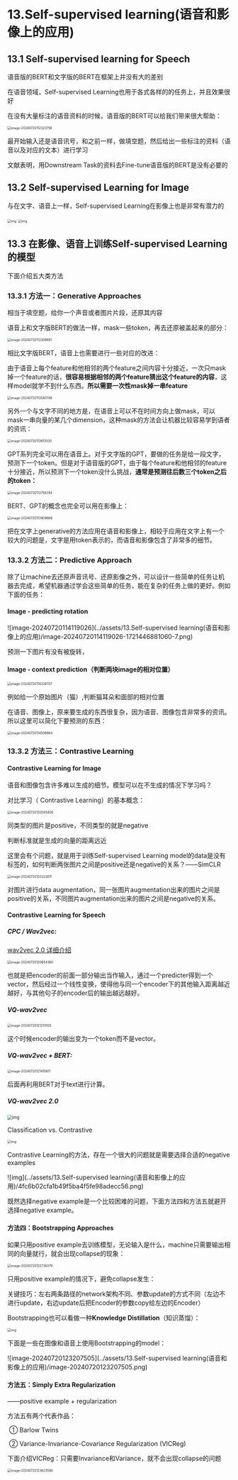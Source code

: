 # 13.Self-supervised learning(语音和影像上的应用)



## 13.1 Self-supervised learning for Speech

语音版的BERT和文字版的BERT在框架上并没有大的差别

在语音领域，Self-supervised Learning也用于各式各样的的任务上，并且效果很好

在没有大量标注的语音资料的时候，语音版的BERT可以给我们带来很大帮助：

<img src="../assets/13.Self-supervised learning(语音和影像上的应用)/image-20240720112323758.png" alt="image-20240720112323758" style="zoom:50%;" />

最开始输入还是语音讯号，和之前一样，做填空题，然后给出一些标注的资料（语音以及对应的文本）进行学习

文献表明，用Downstream Task的资料去Fine-tune语音版的BERT是没有必要的

## 13.2 Self-supervised Learning for Image

与在文字、语音上一样，Self-supervised Learning在影像上也是非常有潜力的

<img src="../assets/13.Self-supervised learning(语音和影像上的应用)/52db986f47f24280a7651dd3ad954fab.png" alt="img" style="zoom:50%;" />

<img src="../assets/13.Self-supervised learning(语音和影像上的应用)/b83c39af10f54f47b87fbf6d3efe8c0d.png" alt="img" style="zoom:50%;" />

## 13.3 在影像、语音上训练Self-supervised Learning的模型

下面介绍五大类方法

### 13.3.1 方法一：Generative Approaches

相当于填空题，给你一个声音或者图片片段，还原其内容

语音上和文字版BERT的做法一样，mask一些token，再去还原被盖起来的部分：

<img src="../assets/13.Self-supervised learning(语音和影像上的应用)/image-20240720113308691.png" alt="image-20240720113308691" style="zoom:50%;" />

相比文字版BERT，语音上也需要进行一些对应的改进：

由于语音上每个feature和他相邻的两个feature之间内容十分接近，一次只mask掉一个feature的话，**很容易根据相邻的两个feature猜出这个feature的内容**，这样model就学不到什么东西。**所以需要一次性mask掉一串feature**

<img src="../assets/13.Self-supervised learning(语音和影像上的应用)/image-20240720113540748.png" alt="image-20240720113540748" style="zoom: 50%;" />

另外一个与文字不同的地方是，在语音上可以不在时间方向上做mask，可以mask一串向量的某几个dimension，这种mask的方法会让机器比较容易学到语者的资讯：

<img src="../assets/13.Self-supervised learning(语音和影像上的应用)/image-20240720113613530.png" alt="image-20240720113613530" style="zoom:50%;" />

GPT系列完全可以用在语音上。对于文字版的GPT，要做的任务是给一段文字，预测下一个token。但是对于语音版的GPT，由于每个feature和他相邻的feature十分接近，所以预测下一个token没什么挑战，**通常是预测往后数三个token之后的token：**

<img src="../assets/13.Self-supervised learning(语音和影像上的应用)/image-20240720113758394.png" alt="image-20240720113758394" style="zoom:50%;" />

BERT、GPT的概念也完全可以用在影像上：

<img src="../assets/13.Self-supervised learning(语音和影像上的应用)/image-20240720113909886.png" alt="image-20240720113909886" style="zoom:50%;" />

把在文字上generative的方法应用在语音和影像上，相较于应用在文字上有一个较大的问题是，文字是用token表示的，而语音和影像包含了非常多的细节。

### 13.3.2 方法二：Predictive Approach

除了让machine去还原声音讯号、还原影像之外，可以设计一些简单的任务让机器去完成，希望机器通过学会这些简单的任务，能在复杂的任务上做的更好。例如下面的任务：

#### Image - predicting rotation

![image-20240720114119026](../assets/13.Self-supervised learning(语音和影像上的应用)/image-20240720114119026-1721446881060-7.png)

预测一下图片有没有被旋转，

#### Image - context prediction（判断两块image的相对位置）

<img src="../assets/13.Self-supervised learning(语音和影像上的应用)/image-20240720114326707.png" alt="image-20240720114326707" style="zoom:50%;" />

例如给一个原始图片（猫）,判断猫耳朵和面部的相对位置

在语音、图像上，原来要生成的东西很复杂，因为语音、图像包含非常多的资讯。所以这里可以简化下要预测的东西：

<img src="../assets/13.Self-supervised learning(语音和影像上的应用)/image-20240720114506864.png" alt="image-20240720114506864" style="zoom:50%;" />

### 13.3.2 方法三：Contrastive Learning

#### Contrastive Learning for Image

语音和图像包含许多难以生成的细节。模型可以在不生成的情况下学习吗？

对比学习（ Contrastive Learning）的基本概念：

<img src="../assets/13.Self-supervised learning(语音和影像上的应用)/image-20240720120045400.png" alt="image-20240720120045400" style="zoom:50%;" />

同类型的图片是positive，不同类型的就是negative

判断标准就是生成的向量的距离远近



这里会有个问题，就是用于训练Self-supervised Learning model的data是没有标签的，如何判断两张图片之间是positive还是negative的关系？——SimCLR

<img src="../assets/13.Self-supervised learning(语音和影像上的应用)/image-20240720120223811.png" alt="image-20240720120223811" style="zoom: 50%;" />



对图片进行data augmentation，同一张图片augmentation出来的图片之间是positive的关系，不同图片augmentation出来的图片之间是negative的关系。


#### Contrastive Learning for Speech

##### CPC / Wav2vec:

[wav2vec 2.0 详细介绍](https://zhuanlan.zhihu.com/p/390545403)

<img src="../assets/13.Self-supervised learning(语音和影像上的应用)/image-20240720120654360.png" alt="image-20240720120654360" style="zoom:50%;" />

也就是把encoder的前面一部分输出当作输入，通过一个predicter得到一个vector，然后经过一个线性变换，使得他与同一个encoder下的其他输入距离越近越好，与其他句子的encoder后的输出越远越好。

##### VQ-wav2vec

<img src="../assets/13.Self-supervised learning(语音和影像上的应用)/image-20240720121251555.png" alt="image-20240720121251555" style="zoom:50%;" />

这个时候encoder的输出变为一个token而不是vector。

##### VQ-wav2vec + BERT:

<img src="../assets/13.Self-supervised learning(语音和影像上的应用)/image-20240720121410611.png" alt="image-20240720121410611" style="zoom:50%;" />

后面再利用BERT对于text进行计算。

##### VQ-wav2vec 2.0

<img src="https://img-blog.csdnimg.cn/3b73bfdae97647afb2674a4eda13628c.png" alt="img" style="zoom:67%;" />

Classification vs. Contrastive

<img src="https://img-blog.csdnimg.cn/ed712ac6d6974fcdbba4ea9c2ecf49c0.png" alt="img" style="zoom:50%;" />

Contrastive Learning的方法，存在一个很大的问题就是需要选择合适的negative examples

![img](../assets/13.Self-supervised learning(语音和影像上的应用)/4fc6b02cfa1b49f5ba4f5fe98adecc56.png)

既然选择negative example是一个比较困难的问题，下面方法四和方法五就避开选择negative example。

#### 方法四：Bootstrapping Approaches

如果只用positive example去训练模型，无论输入是什么，machine只需要输出相同的向量就行，就会出现collapse的现象：

<img src="../assets/13.Self-supervised learning(语音和影像上的应用)/image-20240720122736379.png" alt="image-20240720122736379" style="zoom:50%;" />

只用positive example的情况下，避免collapse发生：

关键技巧：左右两条路径的network架构不同、参数update的方式不同（左边不进行update，右边update后把Encoder的参数copy给左边的Encoder）

Bootstrapping也可以看做一种**Knowledge Distillation**（知识蒸馏）：

<img src="../assets/13.Self-supervised learning(语音和影像上的应用)/b8cdd4fe397f4565a400c371aaf94875.png" alt="img" style="zoom:50%;" />

下面是一些在图像和语音上使用Bootstrapping的model：

![image-20240720123207505](../assets/13.Self-supervised learning(语音和影像上的应用)/image-20240720123207505.png)

#### 方法五：Simply Extra Regularization

——positive example + regularization

方法五有两个代表作品：

​    ① Barlow Twins

​    ② Variance-Invariance-Covariance Regularization (VICReg)

下面介绍VICReg：只需要Invariance和Variance，就不会出现collapse的问题

<img src="../assets/13.Self-supervised learning(语音和影像上的应用)/image-20240720123623580.png" alt="image-20240720123623580" style="zoom:50%;" />